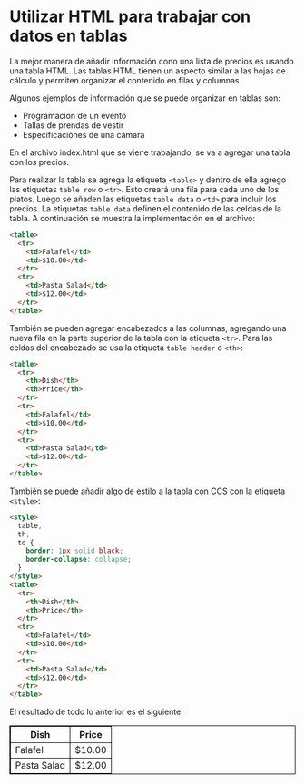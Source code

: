 # Utilizar HTML para trabajar con datos en tablas

La mejor manera de añadir información cono una lista de precios es usando una tabla HTML. Las tablas HTML tienen un aspecto similar a las hojas de cálculo y permiten organizar el contenido en filas y columnas.

Algunos ejemplos de información que se puede organizar en tablas son:

- Programacion de un evento
- Tallas de prendas de vestir
- Especificaciónes de una cámara

En el archivo index.html que se viene trabajando, se va a agregar una tabla con los precios.

Para realizar la tabla se agrega la etiqueta `<table>` y dentro de ella agrego las etiquetas `table row` o `<tr>`. Esto creará una fila para cada uno de los platos. Luego se añaden las etiquetas `table data` o `<td>` para incluir los precios. La etiquetas `table data` definen el contenido de las celdas de la tabla. A continuación se muestra la implementación en el archivo:

```html
<table>
  <tr>
    <td>Falafel</td>
    <td>$10.00</td>
  </tr>
  <tr>
    <td>Pasta Salad</td>
    <td>$12.00</td>
  </tr>
</table>
```

También se pueden agregar encabezados a las columnas, agregando una nueva fila en la parte superior de la tabla con la etiqueta `<tr>`. Para las celdas del encabezado se usa la etiqueta `table header` o `<th>`:

```html
<table>
  <tr>
    <th>Dish</th>
    <th>Price</th>
  </tr>
  <tr>
    <td>Falafel</td>
    <td>$10.00</td>
  </tr>
  <tr>
    <td>Pasta Salad</td>
    <td>$12.00</td>
  </tr>
</table>
```

También se puede añadir algo de estilo a la tabla con CCS con la etiqueta `<style>`:

```html
<style>
  table,
  th,
  td {
    border: 1px solid black;
    border-collapse: collapse;
  }
</style>
<table>
  <tr>
    <th>Dish</th>
    <th>Price</th>
  </tr>
  <tr>
    <td>Falafel</td>
    <td>$10.00</td>
  </tr>
  <tr>
    <td>Pasta Salad</td>
    <td>$12.00</td>
  </tr>
</table>
```

El resultado de todo lo anterior es el siguiente:

<style>
  table,
  th,
  td {
    border: 1px solid black;
    border-collapse: collapse;
  }
</style>
<table>
  <tr>
    <th>Dish</th>
    <th>Price</th>
  </tr>
  <tr>
    <td>Falafel</td>
    <td>$10.00</td>
  </tr>
  <tr>
    <td>Pasta Salad</td>
    <td>$12.00</td>
  </tr>
</table>
